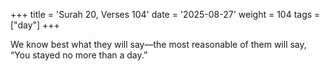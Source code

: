 +++
title = 'Surah 20, Verses 104'
date = '2025-08-27'
weight = 104
tags = ["day"]
+++

We know best what they will say—the most reasonable of them will say, “You stayed no more than a day.”